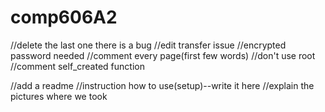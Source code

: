# comp606A2

//delete the last one there is a bug
//edit transfer issue
//encrypted password needed
//comment every page(first few words)
//don't use root
//comment self_created function 

//add a readme
//instruction how to use(setup)--write it here
//explain the pictures where we took
